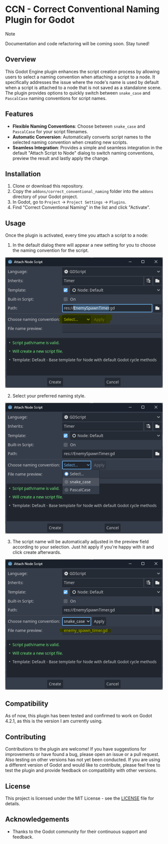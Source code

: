 # CCN - Correct Conventional Naming Plugin for Godot

> [!NOTE]
> Documentation and code refactoring will be coming soon. Stay tuned!

## Overview
This Godot Engine plugin enhances the script creation process by allowing users to select a naming convention when attaching a script to a node. It specifically addresses the issue where the node's name is used by default when a script is attached to a node that is not saved as a standalone scene. The plugin provides options to quickly switch between `snake_case` and `PascalCase` naming conventions for script names.

## Features
- **Flexible Naming Conventions**: Choose between `snake_case` and `PascalCase` for your script filenames.
- **Automatic Conversion**: Automatically converts script names to the selected naming convention when creating new scripts.
- **Seamless Integration**: Provides a simple and seamless integration in the default "Attach Script to Node" dialog to switch naming conventions, preview the result and lastly apply the change.

## Installation
1. Clone or download this repository.
2. Copy the `addons/correct_conventional_naming` folder into the `addons` directory of your Godot project.
3. In Godot, go to `Project` -> `Project Settings` -> `Plugins`.
4. Find "Correct Conventional Naming" in the list and click "Activate".

## Usage
Once the plugin is activated, every time you attach a script to a node:
1. In the default dialog there will appear a new setting for you to choose the naming convention for the script.

![Alt Text](/screenshots/attach_node_script.png?raw=true "The new setting")

2. Select your preferred naming style.

![Alt Text](/screenshots/attach_node_script_select.png?raw=true "Select the naming convention")

3. The script name will be automatically adjusted in the preview field according to your selection. Just hit apply if you're happy with it and click create afterwards.

![Alt Text](/screenshots/attach_node_script_snake_case.png?raw=true "Preview and apply the new name")

## Compatibility
As of now, this plugin has been tested and confirmed to work on Godot 4.2.1, as this is the version I am currently using.

## Contributing
Contributions to the plugin are welcome! If you have suggestions for improvements or have found a bug, please open an issue or a pull request. Also testing on other versions has not yet been conducted. If you are using a different version of Godot and would like to contribute, please feel free to test the plugin and provide feedback on compatibility with other versions.

## License
This project is licensed under the MIT License - see the [LICENSE](LICENSE) file for details.

## Acknowledgements
- Thanks to the Godot community for their continuous support and feedback.
